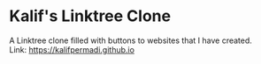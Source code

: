 # Kalif's Linktree Clone

A Linktree clone filled with buttons to websites that I have created.  
Link: https://kalifpermadi.github.io
